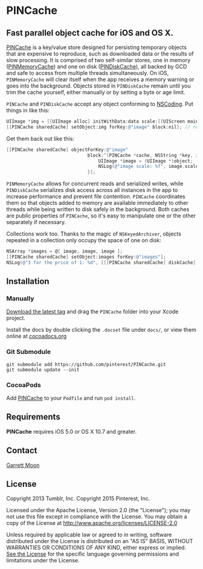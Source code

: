 # PINCache

## Fast parallel object cache for iOS and OS X.

[PINCache](PINCache/PINCache.h) is a key/value store designed for persisting temporary objects that are expensive to reproduce, such as downloaded data or the results of slow processing. It is comprised of two self-similar stores, one in memory ([PINMemoryCache](PINCache/PINMemoryCache.h)) and one on disk ([PINDiskCache](PINCache/PINDiskCache.h)), all backed by GCD and safe to access from multiple threads simultaneously. On iOS, `PINMemoryCache` will clear itself when the app receives a memory warning or goes into the background. Objects stored in `PINDiskCache` remain until you trim the cache yourself, either manually or by setting a byte or age limit.

`PINCache` and `PINDiskCache` accept any object conforming to [NSCoding](https://developer.apple.com/library/ios/#documentation/Cocoa/Reference/Foundation/Protocols/NSCoding_Protocol/Reference/Reference.html). Put things in like this:

```objective-c
UIImage *img = [[UIImage alloc] initWithData:data scale:[[UIScreen mainScreen] scale]];
[[PINCache sharedCache] setObject:img forKey:@"image" block:nil]; // returns immediately
```
    
Get them back out like this:

```objective-c
[[PINCache sharedCache] objectForKey:@"image"
                              block:^(PINCache *cache, NSString *key, id object) {
                                  UIImage *image = (UIImage *)object;
                                  NSLog(@"image scale: %f", image.scale);
                              }];
```
                                  
`PINMemoryCache` allows for concurrent reads and serialized writes, while `PINDiskCache` serializes disk access across all instances in the app to increase performance and prevent file contention. `PINCache` coordinates them so that objects added to memory are available immediately to other threads while being written to disk safely in the background. Both caches are public properties of `PINCache`, so it's easy to manipulate one or the other separately if necessary.

Collections work too. Thanks to the magic of `NSKeyedArchiver`, objects repeated in a collection only occupy the space of one on disk:

```objective-c
NSArray *images = @[ image, image, image ];
[[PINCache sharedCache] setObject:images forKey:@"images"];
NSLog(@"3 for the price of 1: %d", [[[PINCache sharedCache] diskCache] byteCount]);
```

## Installation

### Manually

[Download the latest tag](https://github.com/pinterest/PINCache/tags) and drag the `PINCache` folder into your Xcode project.

Install the docs by double clicking the `.docset` file under `docs/`, or view them online at [cocoadocs.org](http://cocoadocs.org/docsets/PINCache/)

### Git Submodule

    git submodule add https://github.com/pinterest/PINCache.git
    git submodule update --init

### CocoaPods

Add [PINCache](http://cocoapods.org/?q=name%3APINCache) to your `Podfile` and run `pod install`.

## Requirements

__PINCache__ requires iOS 5.0 or OS X 10.7 and greater.

## Contact

[Garrett Moon](mailto:garrett@pinterest.com)

## License

Copyright 2013 Tumblr, Inc.
Copyright 2015 Pinterest, Inc.

Licensed under the Apache License, Version 2.0 (the "License"); you may not use this file except in compliance with the License. You may obtain a copy of the License at http://www.apache.org/licenses/LICENSE-2.0

Unless required by applicable law or agreed to in writing, software distributed under the License is distributed on an "AS IS" BASIS, WITHOUT WARRANTIES OR CONDITIONS OF ANY KIND, either express or implied. [See the License](LICENSE.txt) for the specific language governing permissions and limitations under the License.
